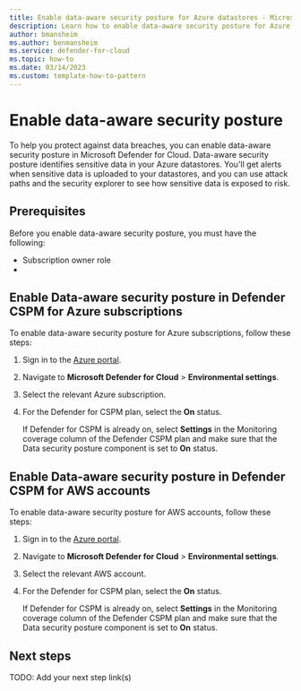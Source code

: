 ```yaml
---
title: Enable data-aware security posture for Azure datastores - Microsoft Defender for Cloud
description: Learn how to enable data-aware security posture for Azure datastores in Microsoft Defender for Cloud to identify sensitive data and prevent data breaches.
author: bmansheim
ms.author: benmansheim
ms.service: defender-for-cloud
ms.topic: how-to
ms.date: 03/14/2023
ms.custom: template-how-to-pattern
---
```


# Enable data-aware security posture

To help you protect against data breaches, you can enable data-aware security posture in Microsoft Defender for Cloud. Data-aware security posture identifies sensitive data in your Azure datastores. You'll get alerts when sensitive data is uploaded to your datastores, and you can use attack paths and the security explorer to see how sensitive data is exposed to risk.

## Prerequisites

Before you enable data-aware security posture, you must have the following:

- Subscription owner role
- 

## Enable Data-aware security posture in Defender CSPM for Azure subscriptions

To enable data-aware security posture for Azure subscriptions, follow these steps:

1. Sign in to the [Azure portal](https://portal.azure.com). 
1. Navigate to **Microsoft Defender for Cloud** > **Environmental settings**.
1. Select the relevant Azure subscription.
1. For the Defender for CSPM plan, select the **On** status.

    If Defender for CSPM is already on, select **Settings** in the Monitoring coverage column of the Defender CSPM plan and make sure that the Data security posture component is set to **On** status.

## Enable Data-aware security posture in Defender CSPM for AWS accounts

To enable data-aware security posture for AWS accounts, follow these steps:

1. Sign in to the [Azure portal](https://portal.azure.com). 
1. Navigate to **Microsoft Defender for Cloud** > **Environmental settings**.
1. Select the relevant AWS account.
1. For the Defender for CSPM plan, select the **On** status.

    If Defender for CSPM is already on, select **Settings** in the Monitoring coverage column of the Defender CSPM plan and make sure that the Data security posture component is set to **On** status.

<!-- 5. Next steps ------------------------------------------------------------------------

Required: Provide at least one next step and no more than three. Include some context so the 
customer can determine why they would click the link.
Add a context sentence for the following links.

-->

## Next steps
TODO: Add your next step link(s)

<!--
Remove all the comments in this template before you sign-off or merge to the main branch.

-->